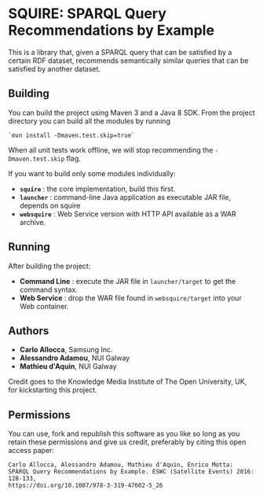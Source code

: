 # SQUIRE: SPARQL Query Recommendations by Example

This is a library that, given a SPARQL query that can be satisfied by a certain RDF dataset, recommends semantically similar queries that can be satisfied by another dataset.

## Building
You can build the project using Maven 3 and a Java 8 SDK. From the project directory you can build all the modules by running

    `mvn install -Dmaven.test.skip=true`

When all unit tests work offline, we will stop recommending the `-Dmaven.test.skip` flag.

If you want to build only some modules individually:

* __`squire`__ : the core implementation, build this first.
* __`launcher`__ : command-line Java application as executable JAR file, depends on squire
* __`websquire`__ : Web Service version with HTTP API available as a WAR archive.

## Running
After building the project:
* __Command Line__ : execute the JAR file in `launcher/target` to get the command syntax.
* __Web Service__ : drop the WAR file found in `websquire/target` into your Web container.

## Authors
* __Carlo Allocca__, Samsung Inc.
* __Alessandro Adamou__, NUI Galway
* __Mathieu d'Aquin__, NUI Galway

Credit goes to the Knowledge Media Institute of The Open University, UK, for kickstarting this project.

## Permissions
You can use, fork and republish this software as you like so long as you retain these permissions and give us credit, preferably by citing this open access paper:

    Carlo Allocca, Alessandro Adamou, Mathieu d'Aquin, Enrico Motta:
    SPARQL Query Recommendations by Example. ESWC (Satellite Events) 2016: 128-133, 
    https://doi.org/10.1007/978-3-319-47602-5_26